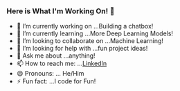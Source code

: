 ### Here is What I'm Working On! 👋

- 🔭 I’m currently working on ...Building a chatbox!
- 🌱 I’m currently learning ...More Deep Learning Models!
- 👯 I’m looking to collaborate on ...Machine Learning!
- 🤔 I’m looking for help with ...fun project ideas!
- 💬 Ask me about ...anything!
- 📫 How to reach me: ...[LinkedIn](https://www.linkedin.com/in/mikemillerjr16/)
- 😄 Pronouns: ... He/Him
- ⚡ Fun fact: ...I code for Fun!

